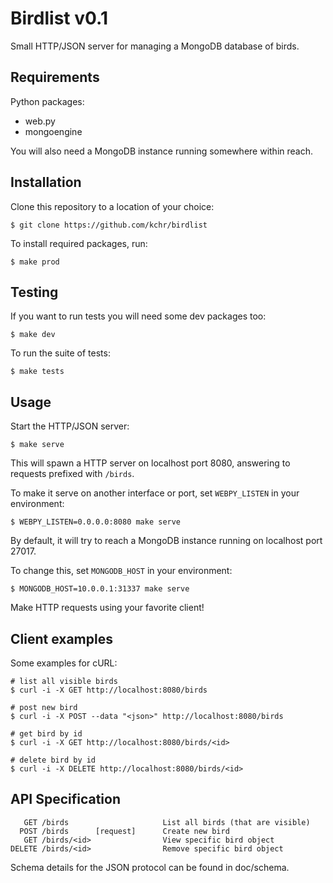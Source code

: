 Birdlist v0.1
=============

Small HTTP/JSON server for managing a MongoDB database of birds.

Requirements
------------

Python packages:

  - web.py
  - mongoengine

You will also need a MongoDB instance running somewhere within reach.

Installation
------------

Clone this repository to a location of your choice:

    $ git clone https://github.com/kchr/birdlist

To install required packages, run:

    $ make prod

Testing
-------

If you want to run tests you will need some dev packages too:

    $ make dev

To run the suite of tests:

    $ make tests

Usage
-----

Start the HTTP/JSON server:

    $ make serve

This will spawn a HTTP server on localhost port 8080, answering to requests prefixed with `/birds`.

To make it serve on another interface or port, set `WEBPY_LISTEN` in your environment:

    $ WEBPY_LISTEN=0.0.0.0:8080 make serve 

By default, it will try to reach a MongoDB instance running on localhost port 27017.

To change this, set `MONGODB_HOST` in your environment:

    $ MONGODB_HOST=10.0.0.1:31337 make serve 

Make HTTP requests using your favorite client!

Client examples
---------------

Some examples for cURL:

    # list all visible birds
    $ curl -i -X GET http://localhost:8080/birds

    # post new bird
    $ curl -i -X POST --data "<json>" http://localhost:8080/birds

    # get bird by id
    $ curl -i -X GET http://localhost:8080/birds/<id>

    # delete bird by id
    $ curl -i -X DELETE http://localhost:8080/birds/<id>


API Specification
-----------------

       GET /birds                     List all birds (that are visible)
      POST /birds      [request]      Create new bird
       GET /birds/<id>                View specific bird object
    DELETE /birds/<id>                Remove specific bird object

Schema details for the JSON protocol can be found in doc/schema.
